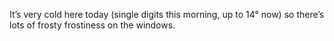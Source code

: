 It’s very cold here today (single digits this morning, up to 14° now) so there’s lots of frosty frostiness on the windows.